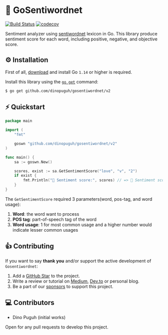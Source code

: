# 💬 GoSentiwordnet

[![Build Status](https://travis-ci.com/dinopuguh/gosentiwordnet.svg?branch=master)](https://travis-ci.com/dinopuguh/gosentiwordnet) 
[![codecov](https://codecov.io/gh/dinopuguh/gosentiwordnet/branch/master/graph/badge.svg)](https://codecov.io/gh/dinopuguh/gosentiwordnet)

Sentiment analyzer using [sentiwordnet](https://github.com/aesuli/SentiWordNet) lexicon in Go. This library produce sentiment score for each word, including positive, negative, and objective score.

## ⚙ Installation

First of all, [download](https://golang.org/dl/) and install Go `1.14` or higher is required.

Install this library using the [`go get`](https://golang.org/cmd/go/#hdr-Add_dependencies_to_current_module_and_install_them) command:

```bash
$ go get github.com/dinopuguh/gosentiwordnet/v2
```

## ⚡ Quickstart

```go
package main

import (
    "fmt"

    goswn "github.com/dinopuguh/gosentiwordnet/v2"
)

func main() {
    sa := goswn.New()

    scores, exist := sa.GetSentimentScore("love", "v", "2")
    if exist {
        fmt.Println("💬 Sentiment score:", scores) // => 💬 Sentiment score: {1 0 0}
    }
}
```

The `GetSentimentScore` required 3 parameters(word, pos-tag, and word usage):

1. **Word**: the word want to process
2. **POS tag**: part-of-speech tag of the word
3. **Word usage**: 1 for most common usage and a higher number would indicate lesser common usages

## 👍 Contributing

If you want to say **thank you** and/or support the active development of `Gosentiwordnet`:

1. Add a [GitHub Star](https://github.com/dinopuguh/gosentiwordnet/stargazers) to the project.
2. Write a review or tutorial on [Medium](https://medium.com/), [Dev.to](https://dev.to/) or personal blog.
3. Be a part of our [sponsors](https://github.com/sponsors/dinopuguh) to support this project.

## 💻 Contributors

- Dino Puguh (initial works)

Open for any pull requests to develop this project.
